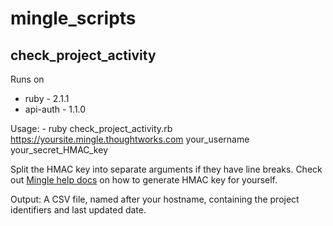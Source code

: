 mingle_scripts
==============

check_project_activity
----------------------

Runs on 
* ruby - 2.1.1
* api-auth - 1.1.0

Usage: - ruby check_project_activity.rb https://yoursite.mingle.thoughtworks.com your_username your_secret_HMAC_key

Split the HMAC key into separate arguments if they have line breaks.
Check out [Mingle help docs](http://www.thoughtworks.com/products/docs/mingle/current/help/mingle_api.html) on how to generate HMAC key for yourself.


Output: A CSV file, named after your hostname, containing the project identifiers and last updated date.

